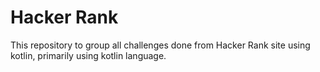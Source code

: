 # Hacker Rank

This repository to group all challenges done from Hacker Rank site using kotlin, primarily using kotlin language.
